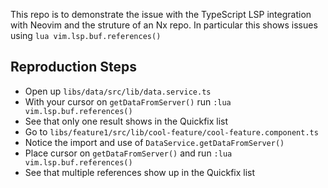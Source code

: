 This repo is to demonstrate the issue with the TypeScript LSP integration with Neovim and the struture of an Nx repo. In particular this shows issues using 
`lua vim.lsp.buf.references()`

## Reproduction Steps

* Open up `libs/data/src/lib/data.service.ts`
* With your cursor on `getDataFromServer()` run `:lua vim.lsp.buf.references()`
* See that only one result shows in the Quickfix list
* Go to `libs/feature1/src/lib/cool-feature/cool-feature.component.ts`
* Notice the import and use of `DataService.getDataFromServer()`
* Place cursor on `getDataFromServer()` and run `:lua vim.lsp.buf.references()`
* See that multiple references show up in the Quickfix list
